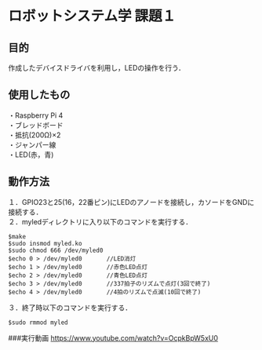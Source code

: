 # ロボットシステム学 課題１ 
## 目的
作成したデバイスドライバを利用し，LEDの操作を行う．
## 使用したもの
・Raspberry Pi 4  
・ブレッドボード  
・抵抗(200Ω)×2  
・ジャンパー線  
・LED(赤，青)
## 動作方法
１．GPIO23と25(16，22番ピン)にLEDのアノードを接続し，カソードをGNDに接続する．  
２．myledディレクトリに入り以下のコマンドを実行する．
```
$make
$sudo insmod myled.ko
$sudo chmod 666 /dev/myled0
$echo 0 > /dev/myled0		//LED消灯
$echo 1 > /dev/myled0		//赤色LED点灯
$echo 2 > /dev/myled0		//青色LED点灯
$echo 3 > /dev/myled0		//337拍子のリズムで点灯(3回で終了)
$echo 4 > /dev/myled0		//4拍のリズムで点滅(10回で終了)
```
３．終了時以下のコマンドを実行する．
```
$sudo rmmod myled
```
###実行動画
https://www.youtube.com/watch?v=OcpkBpW5xU0
